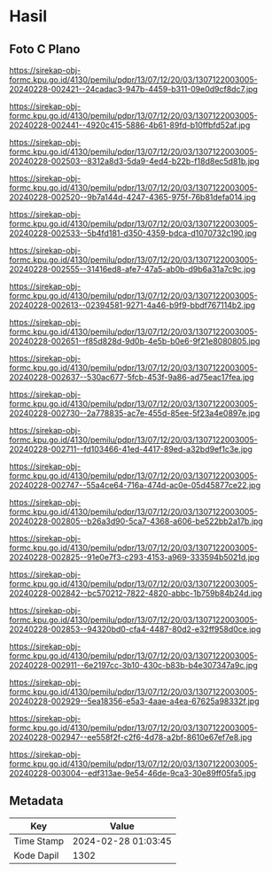# Hasil

## Foto C Plano

https://sirekap-obj-formc.kpu.go.id/4130/pemilu/pdpr/13/07/12/20/03/1307122003005-20240228-002421--24cadac3-947b-4459-b311-09e0d9cf8dc7.jpg

https://sirekap-obj-formc.kpu.go.id/4130/pemilu/pdpr/13/07/12/20/03/1307122003005-20240228-002441--4920c415-5886-4b61-89fd-b10ffbfd52af.jpg

https://sirekap-obj-formc.kpu.go.id/4130/pemilu/pdpr/13/07/12/20/03/1307122003005-20240228-002503--8312a8d3-5da9-4ed4-b22b-f18d8ec5d81b.jpg

https://sirekap-obj-formc.kpu.go.id/4130/pemilu/pdpr/13/07/12/20/03/1307122003005-20240228-002520--9b7a144d-4247-4365-975f-76b81defa014.jpg

https://sirekap-obj-formc.kpu.go.id/4130/pemilu/pdpr/13/07/12/20/03/1307122003005-20240228-002533--5b4fd181-d350-4359-bdca-d1070732c190.jpg

https://sirekap-obj-formc.kpu.go.id/4130/pemilu/pdpr/13/07/12/20/03/1307122003005-20240228-002555--31416ed8-afe7-47a5-ab0b-d9b6a31a7c9c.jpg

https://sirekap-obj-formc.kpu.go.id/4130/pemilu/pdpr/13/07/12/20/03/1307122003005-20240228-002613--02394581-9271-4a46-b9f9-bbdf767114b2.jpg

https://sirekap-obj-formc.kpu.go.id/4130/pemilu/pdpr/13/07/12/20/03/1307122003005-20240228-002651--f85d828d-9d0b-4e5b-b0e6-9f21e8080805.jpg

https://sirekap-obj-formc.kpu.go.id/4130/pemilu/pdpr/13/07/12/20/03/1307122003005-20240228-002637--530ac677-5fcb-453f-9a86-ad75eac17fea.jpg

https://sirekap-obj-formc.kpu.go.id/4130/pemilu/pdpr/13/07/12/20/03/1307122003005-20240228-002730--2a778835-ac7e-455d-85ee-5f23a4e0897e.jpg

https://sirekap-obj-formc.kpu.go.id/4130/pemilu/pdpr/13/07/12/20/03/1307122003005-20240228-002711--fd103466-41ed-4417-89ed-a32bd9ef1c3e.jpg

https://sirekap-obj-formc.kpu.go.id/4130/pemilu/pdpr/13/07/12/20/03/1307122003005-20240228-002747--55a4ce64-716a-474d-ac0e-05d45877ce22.jpg

https://sirekap-obj-formc.kpu.go.id/4130/pemilu/pdpr/13/07/12/20/03/1307122003005-20240228-002805--b26a3d90-5ca7-4368-a606-be522bb2a17b.jpg

https://sirekap-obj-formc.kpu.go.id/4130/pemilu/pdpr/13/07/12/20/03/1307122003005-20240228-002825--91e0e7f3-c293-4153-a969-333594b5021d.jpg

https://sirekap-obj-formc.kpu.go.id/4130/pemilu/pdpr/13/07/12/20/03/1307122003005-20240228-002842--bc570212-7822-4820-abbc-1b759b84b24d.jpg

https://sirekap-obj-formc.kpu.go.id/4130/pemilu/pdpr/13/07/12/20/03/1307122003005-20240228-002853--94320bd0-cfa4-4487-80d2-e32ff958d0ce.jpg

https://sirekap-obj-formc.kpu.go.id/4130/pemilu/pdpr/13/07/12/20/03/1307122003005-20240228-002911--6e2197cc-3b10-430c-b83b-b4e307347a9c.jpg

https://sirekap-obj-formc.kpu.go.id/4130/pemilu/pdpr/13/07/12/20/03/1307122003005-20240228-002929--5ea18356-e5a3-4aae-a4ea-67625a98332f.jpg

https://sirekap-obj-formc.kpu.go.id/4130/pemilu/pdpr/13/07/12/20/03/1307122003005-20240228-002947--ee558f2f-c2f6-4d78-a2bf-8610e67ef7e8.jpg

https://sirekap-obj-formc.kpu.go.id/4130/pemilu/pdpr/13/07/12/20/03/1307122003005-20240228-003004--edf313ae-9e54-46de-9ca3-30e89ff05fa5.jpg


## Metadata

| Key        | Value               |
| ---------- | ------------------- |
| Time Stamp | 2024-02-28 01:03:45 |
| Kode Dapil | 1302                |



